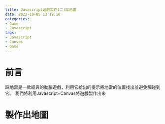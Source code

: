 ```yaml
---
title: Javascript遊戲製作(二)踩地雷
date: 2022-10-05 13:19:16
categories:
- Game
- Javascript
tags:
- Javascript
- Canvas
- Game
---
```



# 前言
踩地雷是一款經典的動腦遊戲，利用它給出的提示將地雷的位置找出並避免觸碰到它。
我們將利用Javascript+Canvas將遊戲製作出來
<!--more-->

# 製作出地圖
